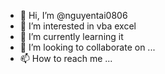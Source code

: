 - 👋 Hi, I’m @nguyentai0806
- 👀 I’m interested in vba excel
- 🌱 I’m currently learning it
- 💞️ I’m looking to collaborate on ...
- 📫 How to reach me ...

<!---
nguyentai0806/nguyentai0806 is a ✨ special ✨ repository because its `README.md` (this file) appears on your GitHub profile.
You can click the Preview link to take a look at your changes.
--->
